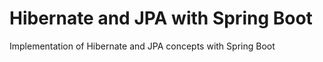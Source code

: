 # Hibernate and JPA with Spring Boot
 Implementation of Hibernate and JPA concepts with Spring Boot
